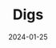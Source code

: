 ---  
layout: startup_page  
title: "Digs"  
id: "digs.com"  
permalink: "/digsdigs.com01252024/"  
website: "https://digs.com/"  
funding_round: "Seed"  
funding_amount: "$7M"  
investors: "Oregon Venture Fund, Legacy Capital Ventures, Fuse, Flying Fish, Betaworks, PSF, Cascade Seed Fund, Deepwater Asset Management"  
about: "Digs is a web-based software company using AI to simplify collaboration and document organization for home builders and homeowners. It creates a digital twin of the home, providing a comprehensive and shareable record for efficient builds and ongoing management. The platform aims to improve the home building experience for everyone involved."  
markets: "Construction Technology, AI, Real Estate, Smart Building"  
hq: "Vancouver, Washington, United States"  
founded_year: "2022"  
linkedin: "https://www.linkedin.com/company/digshq"  
twitter: "https://twitter.com/digs"  
instagram: ""  
facebook: ""  
crunchbase: "https://www.crunchbase.com/organization/digs-8801"  
pitchbook: "https://pitchbook.com/profiles/company/519331-06"  

date_display: "25-Jan-2024"  
date: "2024-01-25"

# SEO Optimization  
meta_title: "Digs - Seed Funding ($7M)"  
meta_description: "Digs, Digs is a web-based software company using AI to simplify collaboration and document organization for home builders and homeowners. It creates a digit..."  
meta_keywords: "Digs, Construction Technology, AI, Real Estate, Smart Building, Seed funding"  
canonical_url: "https://startup.projectstartups.com/digsdigs.com01252024/"  
---